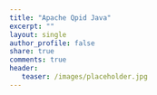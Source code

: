 ```yaml
---
title: "Apache Qpid Java" 
excerpt: ""
layout: single
author_profile: false
share: true
comments: true
header:
   teaser: /images/placeholder.jpg
---
```


